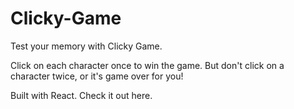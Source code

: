 # Clicky-Game

Test your memory with Clicky Game.

Click on each character once to win the game. But don't click on a character twice, or it's game over for you!

Built with React. Check it out here.
